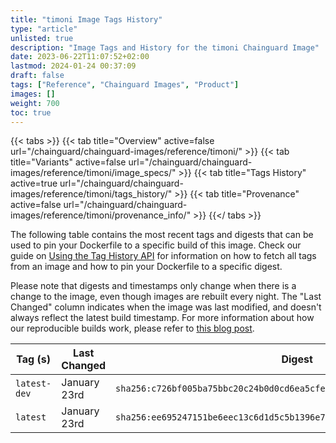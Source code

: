 ```yaml
---
title: "timoni Image Tags History"
type: "article"
unlisted: true
description: "Image Tags and History for the timoni Chainguard Image"
date: 2023-06-22T11:07:52+02:00
lastmod: 2024-01-24 00:37:09
draft: false
tags: ["Reference", "Chainguard Images", "Product"]
images: []
weight: 700
toc: true
---
```


{{< tabs >}}
{{< tab title="Overview" active=false url="/chainguard/chainguard-images/reference/timoni/" >}}
{{< tab title="Variants" active=false url="/chainguard/chainguard-images/reference/timoni/image_specs/" >}}
{{< tab title="Tags History" active=true url="/chainguard/chainguard-images/reference/timoni/tags_history/" >}}
{{< tab title="Provenance" active=false url="/chainguard/chainguard-images/reference/timoni/provenance_info/" >}}
{{</ tabs >}}

The following table contains the most recent tags and digests that can be used to pin your Dockerfile to a specific build of this image. Check our guide on [Using the Tag History API](/chainguard/chainguard-images/using-the-tag-history-api/) for information on how to fetch all tags from an image and how to pin your Dockerfile to a specific digest.

Please note that digests and timestamps only change when there is a change to the image, even though images are rebuilt every night. The "Last Changed" column indicates when the image was last modified, and doesn't always reflect the latest build timestamp. For more information about how our reproducible builds work, please refer to [this blog post](https://www.chainguard.dev/unchained/reproducing-chainguards-reproducible-image-builds).

| Tag (s)       | Last Changed | Digest                                                                    |
|---------------|--------------|---------------------------------------------------------------------------|
|  `latest-dev` | January 23rd | `sha256:c726bf005ba75bbc20c24b0d0cd6ea5cfee4f82974c25caa9b8a4128361092cf` |
|  `latest`     | January 23rd | `sha256:ee695247151be6eec13c6d1d5c5b1396e754cb5b6193fab4776fbe7da6dea2e9` |

